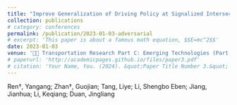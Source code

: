 ```yaml
---
title: "Improve Generalization of Driving Policy at Signalized Intersections with Adversarial Learning"
collection: publications
# category: conferences
permalink: /publication/2023-01-03-adversarial
# excerpt: 'This paper is about a famous math equation, $$E=mc^2$$'
date: 2023-01-03
venue: '🚗🧠 Transportation Research Part C: Emerging Technologies (Part C)'
# paperurl: 'http://academicpages.github.io/files/paper3.pdf'
# citation: 'Your Name, You. (2024). &quot;Paper Title Number 3.&quot; <i>GitHub Journal of Bugs</i>. 1(3).'
---
```


Ren†, Yangang; Zhan†, Guojian; Tang, Liye; Li, Shengbo Eben; Jiang, Jianhua; Li, Keqiang; Duan, Jingliang
